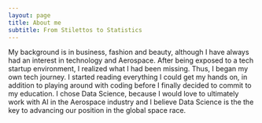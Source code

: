 ```yaml
---
layout: page
title: About me
subtitle: From Stilettos to Statistics
---
```


My background is in business, fashion and beauty, although I have always had an interest in technology and Aerospace. After being exposed to a tech startup environment, I realized what I had been missing. Thus, I began my own tech journey. I started reading everything I could get my hands on, in addition to playing around with coding before I finally decided to commit to my education. I chose Data Science, because I would love to ultimately work with AI in the Aerospace industry and I believe Data Science is the the key to advancing our position in the global space race. 

